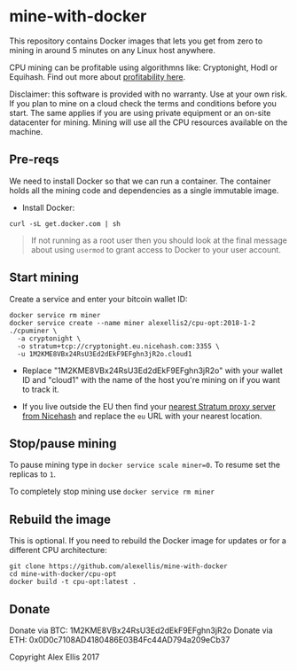 mine-with-docker
=================

This repository contains Docker images that lets you get from zero to mining in around 5 minutes on any Linux host anywhere.

CPU mining can be profitable using algorithmns like: Cryptonight, Hodl or Equihash. Find out more about [profitability here](https://www.nicehash.com/profitability-calculator).

Disclaimer: this software is provided with no warranty. Use at your own risk. If you plan to mine on a cloud check the terms and conditions before you start. The same applies if you are using private equipment or an on-site datacenter for mining. Mining will use all the CPU resources available on the machine.

## Pre-reqs

We need to install Docker so that we can run a container. The container holds all the mining code and dependencies as a single immutable image.

* Install Docker:

```
curl -sL get.docker.com | sh
```

> If not running as a root user then you should look at the final message about using `usermod` to grant access to Docker to your user account.

## Start mining

Create a service and enter your bitcoin wallet ID:

```
docker service rm miner
docker service create --name miner alexellis2/cpu-opt:2018-1-2 ./cpuminer \
  -a cryptonight \
  -o stratum+tcp://cryptonight.eu.nicehash.com:3355 \
  -u 1M2KME8VBx24RsU3Ed2dEkF9EFghn3jR2o.cloud1
```

* Replace "1M2KME8VBx24RsU3Ed2dEkF9EFghn3jR2o" with your wallet ID and "cloud1" with the name of the host you're mining on if you want to track it.

* If you live outside the EU then find your [nearest Stratum proxy server from Nicehash](https://www.nicehash.com/asic-mining) and replace the `eu` URL with your nearest location.

## Stop/pause mining

To pause mining type in `docker service scale miner=0`. To resume set the replicas to `1`.

To completely stop mining use `docker service rm miner`

## Rebuild the image

This is optional. If you need to rebuild the Docker image for updates or for a different CPU architecture:

```
git clone https://github.com/alexellis/mine-with-docker
cd mine-with-docker/cpu-opt
docker build -t cpu-opt:latest .
```

## Donate

Donate via BTC: 1M2KME8VBx24RsU3Ed2dEkF9EFghn3jR2o
Donate via ETH: 0x0D0c7108AD4180486E03B4Fc44AD794a209eCb37

Copyright Alex Ellis 2017
